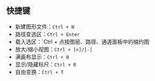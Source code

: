 ## 快捷键
+   新建图形文件：`Ctrl + N`
+   路径变选区：`Ctrl + Enter`
+   载入选区：`Ctrl + 点按图层、路径、通道面板中的缩约图
+   放大/缩小视图：`Ctrl + [+]/[-]`
+   满画布显示：`Ctrl + 0`
+   显示/隐藏标尺：`Ctrl + R`
+   自由变换：`Ctrl + T`